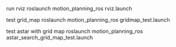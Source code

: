 
run rviz
 roslaunch motion_planning_ros rviz.launch

test grid_map
roslaunch motion_planning_ros gridmap_test.launch 

test astar with grid map 
roslaunch motion_planning_ros astar_search_grid_map_test.launch